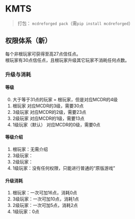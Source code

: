 # KMTS

> 打包： `mcdreforged pack`（需`pip install mcdreforged`）

## 权限体系（新）

每个非根玩家可获得至高27点信任点。  
根玩家有30点信任点，且根玩家升级其它玩家不消耗任何点数。  

### 升级与消耗

#### 等级

0. 大于等于31点的玩家 = 根玩家，但是对应MCDR的4级
1. 根玩家 对应MCDR的3级，需要30点
2. 3级玩家 对应MCDR的2级，需要23点
3. 2级玩家 对应MCDR的1级，需要13点
4. 1级玩家（默认） 对应MCDR的0级，需要0点

#### 等级介绍

1. 根玩家：无需介绍
2. 3级玩家：
3. 2级玩家：
4. 1级玩家：没有任何权限，只能进行普通的“原版游戏”

#### 升级消耗

1. 根玩家：一次可加16点，消耗0点
2. 3级玩家：一次可加10点，消耗1点
3. 2级玩家：一次可加5点，消耗2点
4. 1级玩家：0点
